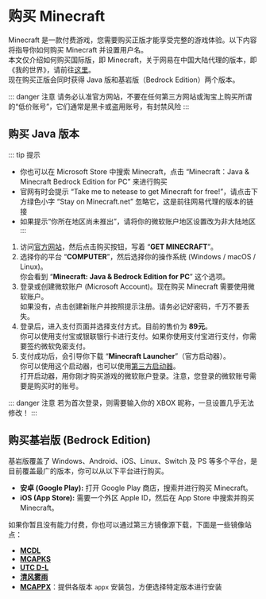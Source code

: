 # 购买 Minecraft

Minecraft 是一款付费游戏，您需要购买正版才能享受完整的游戏体验。以下内容将指导你如何购买 Minecraft 并设置用户名。  
本文仅介绍如何购买国际版，即 Minecraft，关于网易在中国大陆代理的版本，即《我的世界》，请前往[这里](https://mc.163.com/index.html)。  
现在购买正版会同时获得 Java 版和基岩版（Bedrock Edition）两个版本。

::: danger 注意
请务必认准官方网站，不要在任何第三方网站或淘宝上购买所谓的“低价账号”，它们通常是黑卡或盗用账号，有封禁风险
:::

## 购买 Java 版本

::: tip 提示

- 你也可以在 Microsoft Store 中搜索 Minecraft，点击 “Minecraft：Java & Minecraft Bedrock Edition for PC” 来进行购买
- 官网有时会提示 “Take me to netease to get Minecraft for free!”，请点击下方绿色小字 “Stay on Minecraft.net” 忽略它，这是前往网易代理的版本的链接
- 如果提示“你所在地区尚未推出”，请将你的微软账户地区设置改为非大陆地区
:::

1. 访问[官方网站](https://www.minecraft.net)，然后点击购买按钮，写着 “**GET MINECRAFT**”。
2. 选择你的平台 “**COMPUTER**”，然后选择你的操作系统 (Windows / macOS / Linux)。  
   你会看到 “**Minecraft: Java & Bedrock Edition for PC**” 这个选项。
3. 登录或创建微软账户 (Microsoft Account)。现在购买 Minecraft 需要使用微软账户。  
   如果没有，点击创建新账户并按照提示注册。请务必记好密码，千万不要丢失。
4. 登录后，进入支付页面并选择支付方式。目前的售价为 **89元**。  
   你可以使用支付宝或银联银行卡进行支付。如果你使用支付宝进行支付，你需要签约微软免密支付。
5. 支付成功后，会引导你下载 “**Minecraft Launcher**”（官方启动器）。  
   你可以使用这个启动器，也可以使用[第三方启动器](/docs/Launcher/index.md)。  
   打开启动器，用你刚才购买游戏的微软账户登录。注意，您登录的微软账号需要是购买时的账号。

::: danger 注意
若为首次登录，则需要输入你的 XBOX 昵称，一旦设置几乎无法修改！
:::

## 购买基岩版 (Bedrock Edition)

基岩版覆盖了 Windows、Android、iOS、Linux、Switch 及 PS 等多个平台，是目前覆盖最广的版本，你可以从以下平台进行购买。

- **安卓 (Google Play):** 打开 Google Play 商店，搜索并进行购买 Minecraft。
- **iOS (App Store):** 需要一个外区 Apple ID，然后在 App Store 中搜索并购买 Minecraft。

如果你暂且没有能力付费，你也可以通过第三方镜像源下载，下面是一些镜像站点：

- **[MCDL](https://mcbedl.com/)**
- **[MCAPKS](https://mcapks.com/)**
- **[UTC D-L](https://xz.mcutc.cn/)**
- **[清风雾雨](https://zihao.fengqingwu.top/)**
- **[MCAPPX](https://www.mcappx.com/)**：提供各版本 `appx` 安装包，方便选择特定版本进行安装
